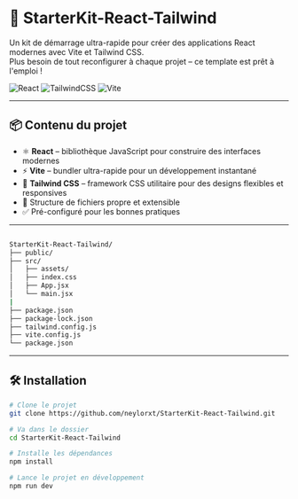 # 🚀 StarterKit-React-Tailwind

Un kit de démarrage ultra-rapide pour créer des applications React modernes avec Vite et Tailwind CSS.  
Plus besoin de tout reconfigurer à chaque projet – ce template est prêt à l'emploi !

![React](https://img.shields.io/badge/React-20232A?style=for-the-badge&logo=react&logoColor=61DAFB)
![TailwindCSS](https://img.shields.io/badge/TailwindCSS-0EA5E9?style=for-the-badge&logo=tailwindcss&logoColor=white)
![Vite](https://img.shields.io/badge/Vite-646CFF?style=for-the-badge&logo=vite&logoColor=white)

---

## 📦 Contenu du projet

- ⚛️ **React** – bibliothèque JavaScript pour construire des interfaces modernes
- ⚡ **Vite** – bundler ultra-rapide pour un développement instantané
- 🎨 **Tailwind CSS** – framework CSS utilitaire pour des designs flexibles et responsives
- 🧱 Structure de fichiers propre et extensible
- ✅ Pré-configuré pour les bonnes pratiques

---

```bash

StarterKit-React-Tailwind/
├── public/
├── src/
│   ├── assets/
│   ├── index.css
│   ├── App.jsx
│   └── main.jsx
|
├── package.json
├── package-lock.json
├── tailwind.config.js
├── vite.config.js
└── package.json

 ```

---

## 🛠️ Installation

```bash
# Clone le projet
git clone https://github.com/neylorxt/StarterKit-React-Tailwind.git

# Va dans le dossier
cd StarterKit-React-Tailwind

# Installe les dépendances
npm install

# Lance le projet en développement
npm run dev
